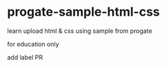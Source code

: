 # progate-sample-html-css

learn upload html & css using sample from progate

for education only

add label PR
